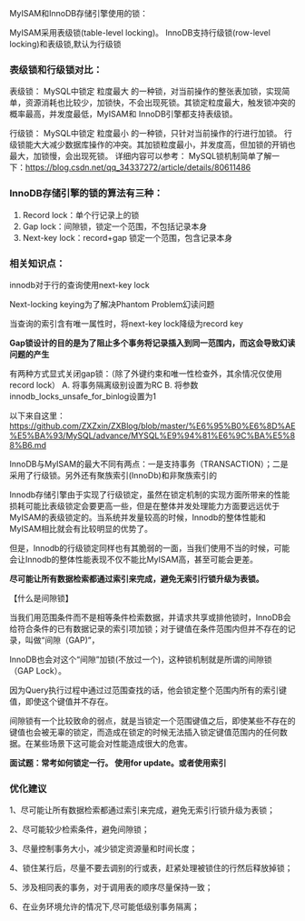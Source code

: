 MyISAM和InnoDB存储引擎使用的锁：

MyISAM采用表级锁(table-level locking)。
InnoDB支持行级锁(row-level locking)和表级锁,默认为行级锁

### 表级锁和行级锁对比：

表级锁： MySQL中锁定 粒度最大 的一种锁，对当前操作的整张表加锁，实现简单，资源消耗也比较少，加锁快，不会出现死锁。其锁定粒度最大，触发锁冲突的概率最高，并发度最低，MyISAM和 InnoDB引擎都支持表级锁。

行级锁： MySQL中锁定 粒度最小 的一种锁，只针对当前操作的行进行加锁。 行级锁能大大减少数据库操作的冲突。其加锁粒度最小，并发度高，但加锁的开销也最大，加锁慢，会出现死锁。
详细内容可以参考： MySQL锁机制简单了解一下：https://blog.csdn.net/qq_34337272/article/details/80611486

### InnoDB存储引擎的锁的算法有三种：

1. Record lock：单个行记录上的锁
2. Gap lock：间隙锁，锁定一个范围，不包括记录本身
3. Next-key lock：record+gap 锁定一个范围，包含记录本身

### 相关知识点：

innodb对于行的查询使用next-key lock

Next-locking keying为了解决Phantom Problem幻读问题

当查询的索引含有唯一属性时，将next-key lock降级为record key

**Gap锁设计的目的是为了阻止多个事务将记录插入到同一范围内，而这会导致幻读问题的产生**

有两种方式显式关闭gap锁：（除了外键约束和唯一性检查外，其余情况仅使用record lock） A. 将事务隔离级别设置为RC B. 将参数innodb_locks_unsafe_for_binlog设置为1

以下来自这里：https://github.com/ZXZxin/ZXBlog/blob/master/%E6%95%B0%E6%8D%AE%E5%BA%93/MySQL/advance/MYSQL%E9%94%81%E6%9C%BA%E5%88%B6.md

InnoDB与MyISAM的最大不同有两点：一是支持事务（TRANSACTION）；二是采用了行级锁。另外还有聚族索引(InnoDb)和非聚族索引的

Innodb存储引擎由于实现了行级锁定，虽然在锁定机制的实现方面所带来的性能损耗可能比表级锁定会要更高一些，但是在整体并发处理能力方面要远远优于MyISAM的表级锁定的。当系统并发量较高的时候，Innodb的整体性能和MyISAM相比就会有比较明显的优势了。

但是，Innodb的行级锁定同样也有其脆弱的一面，当我们使用不当的时候，可能会让Innodb的整体性能表现不仅不能比MyISAM高，甚至可能会更差。


**尽可能让所有数据检索都通过索引来完成，避免无索引行锁升级为表锁。**

【什么是间隙锁】

当我们用范围条件而不是相等条件检索数据，并请求共享或排他锁时，InnoDB会给符合条件的已有数据记录的索引项加锁；对于键值在条件范围内但并不存在的记录，叫做“间隙（GAP)”，

InnoDB也会对这个“间隙”加锁(不放过一个)，这种锁机制就是所谓的间隙锁（GAP Lock）。


因为Query执行过程中通过过范围查找的话，他会锁定整个范围内所有的索引键值，即使这个键值并不存在。

间隙锁有一个比较致命的弱点，就是当锁定一个范围键值之后，即使某些不存在的键值也会被无辜的锁定，而造成在锁定的时候无法插入锁定键值范围内的任何数据。在某些场景下这可能会对性能造成很大的危害。

**面试题：常考如何锁定一行。 使用for update。或者使用索引**

### 优化建议
1、尽可能让所有数据检索都通过索引来完成，避免无索引行锁升级为表锁；

2、尽可能较少检索条件，避免间隙锁；

3、尽量控制事务大小，减少锁定资源量和时间长度；

4、锁住某行后，尽量不要去调别的行或表，赶紧处理被锁住的行然后释放掉锁；

5、涉及相同表的事务，对于调用表的顺序尽量保持一致；

6、在业务环境允许的情况下,尽可能低级别事务隔离；
